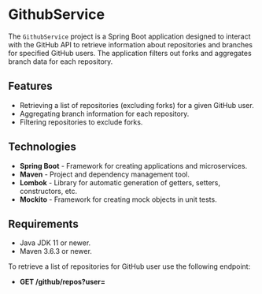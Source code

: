 # GithubService

The `GithubService` project is a Spring Boot application designed to interact with the GitHub API to retrieve information about repositories and branches for specified GitHub users. The application filters out forks and aggregates branch data for each repository.

## Features

- Retrieving a list of repositories (excluding forks) for a given GitHub user.
- Aggregating branch information for each repository.
- Filtering repositories to exclude forks.

## Technologies

- **Spring Boot** - Framework for creating applications and microservices.
- **Maven** - Project and dependency management tool.
- **Lombok** - Library for automatic generation of getters, setters, constructors, etc.
- **Mockito** - Framework for creating mock objects in unit tests.

## Requirements

- Java JDK 11 or newer.
- Maven 3.6.3 or newer.

To retrieve a list of repositories for GitHub user use the following endpoint: 
 - **GET /github/repos?user=<username>**


